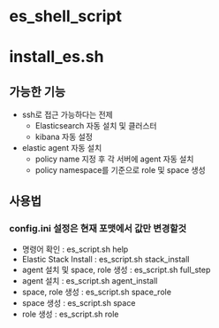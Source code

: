 # es_shell_script


# install_es.sh
## 가능한 기능
- ssh로 접근 가능하다는 전제
  - Elasticsearch 자동 설치 및 클러스터
  - kibana 자동 설정
- elastic agent 자동 설치
  - policy name 지정 후 각 서버에 agent 자동 설치
  - policy namespace를 기준으로 role 및 space 생성
 
## 사용법
### config.ini 설정은 현재 포맷에서 값만 변경할것
- 명령어 확인 : es_script.sh help
- Elastic Stack Install : es_script.sh stack_install
- agent 설치 및 space, role 생성 : es_script.sh full_step
- agent 설치 : es_script.sh agent_install
- space, role 생성 : es_script.sh space_role
- space 생성 : es_script.sh space
- role 생성 : es_script.sh role

  
